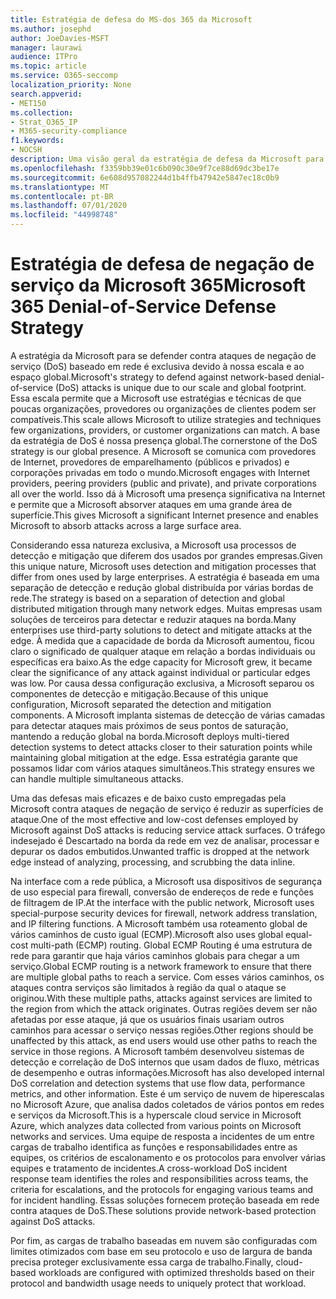 ```yaml
---
title: Estratégia de defesa do MS-dos 365 da Microsoft
ms.author: josephd
author: JoeDavies-MSFT
manager: laurawi
audience: ITPro
ms.topic: article
ms.service: O365-seccomp
localization_priority: None
search.appverid:
- MET150
ms.collection:
- Strat_O365_IP
- M365-security-compliance
f1.keywords:
- NOCSH
description: Uma visão geral da estratégia de defesa da Microsoft para ataques de negação de serviço (DoS).
ms.openlocfilehash: f3359bb39e01c6b090c30e9f7ce88d69dc3be17e
ms.sourcegitcommit: 6e608d957082244d1b4ffb47942e5847ec18c0b9
ms.translationtype: MT
ms.contentlocale: pt-BR
ms.lasthandoff: 07/01/2020
ms.locfileid: "44998748"
---
```

# <a name="microsoft-365-denial-of-service-defense-strategy"></a><span data-ttu-id="84542-103">Estratégia de defesa de negação de serviço da Microsoft 365</span><span class="sxs-lookup"><span data-stu-id="84542-103">Microsoft 365 Denial-of-Service Defense Strategy</span></span>

<span data-ttu-id="84542-104">A estratégia da Microsoft para se defender contra ataques de negação de serviço (DoS) baseado em rede é exclusiva devido à nossa escala e ao espaço global.</span><span class="sxs-lookup"><span data-stu-id="84542-104">Microsoft's strategy to defend against network-based denial-of-service (DoS) attacks is unique due to our scale and global footprint.</span></span> <span data-ttu-id="84542-105">Essa escala permite que a Microsoft use estratégias e técnicas de que poucas organizações, provedores ou organizações de clientes podem ser compatíveis.</span><span class="sxs-lookup"><span data-stu-id="84542-105">This scale allows Microsoft to utilize strategies and techniques few organizations, providers, or customer organizations can match.</span></span> <span data-ttu-id="84542-106">A base da estratégia de DoS é nossa presença global.</span><span class="sxs-lookup"><span data-stu-id="84542-106">The cornerstone of the DoS strategy is our global presence.</span></span> <span data-ttu-id="84542-107">A Microsoft se comunica com provedores de Internet, provedores de emparelhamento (públicos e privados) e corporações privadas em todo o mundo.</span><span class="sxs-lookup"><span data-stu-id="84542-107">Microsoft engages with Internet providers, peering providers (public and private), and private corporations all over the world.</span></span> <span data-ttu-id="84542-108">Isso dá à Microsoft uma presença significativa na Internet e permite que a Microsoft absorver ataques em uma grande área de superfície.</span><span class="sxs-lookup"><span data-stu-id="84542-108">This gives Microsoft a significant Internet presence and enables Microsoft to absorb attacks across a large surface area.</span></span>

<span data-ttu-id="84542-109">Considerando essa natureza exclusiva, a Microsoft usa processos de detecção e mitigação que diferem dos usados por grandes empresas.</span><span class="sxs-lookup"><span data-stu-id="84542-109">Given this unique nature, Microsoft uses detection and mitigation processes that differ from ones used by large enterprises.</span></span> <span data-ttu-id="84542-110">A estratégia é baseada em uma separação de detecção e redução global distribuída por várias bordas de rede.</span><span class="sxs-lookup"><span data-stu-id="84542-110">The strategy is based on a separation of detection and global distributed mitigation through many network edges.</span></span> <span data-ttu-id="84542-111">Muitas empresas usam soluções de terceiros para detectar e reduzir ataques na borda.</span><span class="sxs-lookup"><span data-stu-id="84542-111">Many enterprises use third-party solutions to detect and mitigate attacks at the edge.</span></span> <span data-ttu-id="84542-112">À medida que a capacidade de borda da Microsoft aumentou, ficou claro o significado de qualquer ataque em relação a bordas individuais ou específicas era baixo.</span><span class="sxs-lookup"><span data-stu-id="84542-112">As the edge capacity for Microsoft grew, it became clear the significance of any attack against individual or particular edges was low.</span></span> <span data-ttu-id="84542-113">Por causa dessa configuração exclusiva, a Microsoft separou os componentes de detecção e mitigação.</span><span class="sxs-lookup"><span data-stu-id="84542-113">Because of this unique configuration, Microsoft separated the detection and mitigation components.</span></span> <span data-ttu-id="84542-114">A Microsoft implanta sistemas de detecção de várias camadas para detectar ataques mais próximos de seus pontos de saturação, mantendo a redução global na borda.</span><span class="sxs-lookup"><span data-stu-id="84542-114">Microsoft deploys multi-tiered detection systems to detect attacks closer to their saturation points while maintaining global mitigation at the edge.</span></span> <span data-ttu-id="84542-115">Essa estratégia garante que possamos lidar com vários ataques simultâneos.</span><span class="sxs-lookup"><span data-stu-id="84542-115">This strategy ensures we can handle multiple simultaneous attacks.</span></span>

<span data-ttu-id="84542-116">Uma das defesas mais eficazes e de baixo custo empregadas pela Microsoft contra ataques de negação de serviço é reduzir as superfícies de ataque.</span><span class="sxs-lookup"><span data-stu-id="84542-116">One of the most effective and low-cost defenses employed by Microsoft against DoS attacks is reducing service attack surfaces.</span></span> <span data-ttu-id="84542-117">O tráfego indesejado é Descartado na borda da rede em vez de analisar, processar e depurar os dados embutidos.</span><span class="sxs-lookup"><span data-stu-id="84542-117">Unwanted traffic is dropped at the network edge instead of analyzing, processing, and scrubbing the data inline.</span></span>

<span data-ttu-id="84542-118">Na interface com a rede pública, a Microsoft usa dispositivos de segurança de uso especial para firewall, conversão de endereços de rede e funções de filtragem de IP.</span><span class="sxs-lookup"><span data-stu-id="84542-118">At the interface with the public network, Microsoft uses special-purpose security devices for firewall, network address translation, and IP filtering functions.</span></span> <span data-ttu-id="84542-119">A Microsoft também usa roteamento global de vários caminhos de custo igual (ECMP).</span><span class="sxs-lookup"><span data-stu-id="84542-119">Microsoft also uses global equal-cost multi-path (ECMP) routing.</span></span> <span data-ttu-id="84542-120">Global ECMP Routing é uma estrutura de rede para garantir que haja vários caminhos globais para chegar a um serviço.</span><span class="sxs-lookup"><span data-stu-id="84542-120">Global ECMP routing is a network framework to ensure that there are multiple global paths to reach a service.</span></span> <span data-ttu-id="84542-121">Com esses vários caminhos, os ataques contra serviços são limitados à região da qual o ataque se originou.</span><span class="sxs-lookup"><span data-stu-id="84542-121">With these multiple paths, attacks against services are limited to the region from which the attack originates.</span></span> <span data-ttu-id="84542-122">Outras regiões devem ser não afetadas por esse ataque, já que os usuários finais usariam outros caminhos para acessar o serviço nessas regiões.</span><span class="sxs-lookup"><span data-stu-id="84542-122">Other regions should be unaffected by this attack, as end users would use other paths to reach the service in those regions.</span></span> <span data-ttu-id="84542-123">A Microsoft também desenvolveu sistemas de detecção e correlação de DoS internos que usam dados de fluxo, métricas de desempenho e outras informações.</span><span class="sxs-lookup"><span data-stu-id="84542-123">Microsoft has also developed internal DoS correlation and detection systems that use flow data, performance metrics, and other information.</span></span> <span data-ttu-id="84542-124">Este é um serviço de nuvem de hiperescalas no Microsoft Azure, que analisa dados coletados de vários pontos em redes e serviços da Microsoft.</span><span class="sxs-lookup"><span data-stu-id="84542-124">This is a hyperscale cloud service in Microsoft Azure, which analyzes data collected from various points on Microsoft networks and services.</span></span> <span data-ttu-id="84542-125">Uma equipe de resposta a incidentes de um entre cargas de trabalho identifica as funções e responsabilidades entre as equipes, os critérios de escalonamento e os protocolos para envolver várias equipes e tratamento de incidentes.</span><span class="sxs-lookup"><span data-stu-id="84542-125">A cross-workload DoS incident response team identifies the roles and responsibilities across teams, the criteria for escalations, and the protocols for engaging various teams and for incident handling.</span></span> <span data-ttu-id="84542-126">Essas soluções fornecem proteção baseada em rede contra ataques de DoS.</span><span class="sxs-lookup"><span data-stu-id="84542-126">These solutions provide network-based protection against DoS attacks.</span></span>

<span data-ttu-id="84542-127">Por fim, as cargas de trabalho baseadas em nuvem são configuradas com limites otimizados com base em seu protocolo e uso de largura de banda precisa proteger exclusivamente essa carga de trabalho.</span><span class="sxs-lookup"><span data-stu-id="84542-127">Finally, cloud-based workloads are configured with optimized thresholds based on their protocol and bandwidth usage needs to uniquely protect that workload.</span></span>
